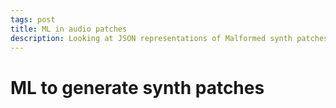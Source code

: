 ```yaml
---
tags: post
title: ML in audio patches
description: Looking at JSON representations of Malformed synth patches, tags, and abstracting xxxx
---
```


# ML to generate synth patches